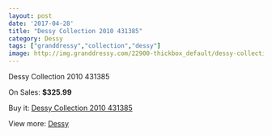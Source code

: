 ```yaml
---
layout: post
date: '2017-04-28'
title: "Dessy Collection 2010 431385"
category: Dessy
tags: ["granddressy","collection","dessy"]
image: http://img.granddressy.com/22900-thickbox_default/dessy-collection-2010-431385.jpg
---
```

Dessy Collection 2010 431385

On Sales: **$325.99**
<a href="https://www.granddressy.com/en/dessy/21848-dessy-collection-2010-431385.html"><amp-img layout="responsive" width="600" height="600" src="//img.granddressy.com/22900-thickbox_default/dessy-collection-2010-431385.jpg" alt="Dessy Collection 2010 431385 0" /></a>

Buy it: [Dessy Collection 2010 431385](https://www.granddressy.com/en/dessy/21848-dessy-collection-2010-431385.html "Dessy Collection 2010 431385")

View more: [Dessy](https://www.granddressy.com/en/347-dessy "Dessy")